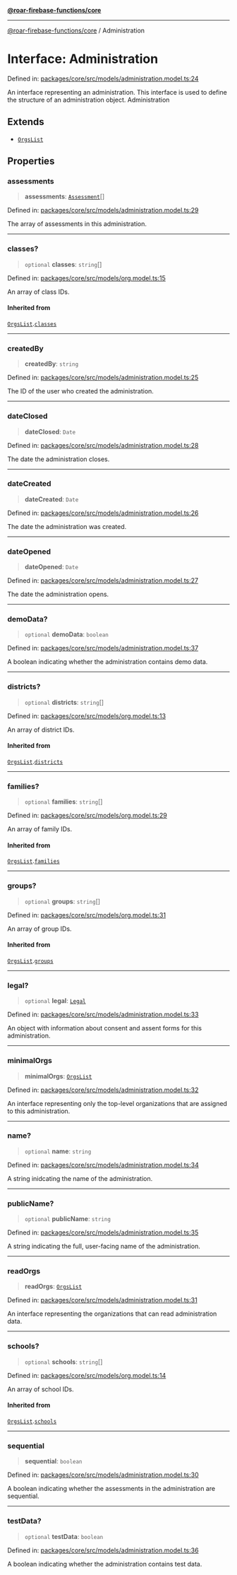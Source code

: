[**@roar-firebase-functions/core**](../README.md)

***

[@roar-firebase-functions/core](../README.md) / Administration

# Interface: Administration

Defined in: [packages/core/src/models/administration.model.ts:24](https://github.com/yeatmanlab/roar-firebase-functions/blob/24ea7b8e0f05ba2fca7d62901c43f15726f15a89/packages/core/src/models/administration.model.ts#L24)

An interface representing an administration.
This interface is used to define the structure of an administration object.
 Administration

## Extends

- [`OrgsList`](OrgsList.md)

## Properties

### assessments

> **assessments**: [`Assessment`](Assessment.md)[]

Defined in: [packages/core/src/models/administration.model.ts:29](https://github.com/yeatmanlab/roar-firebase-functions/blob/24ea7b8e0f05ba2fca7d62901c43f15726f15a89/packages/core/src/models/administration.model.ts#L29)

The array of assessments in this administration.

***

### classes?

> `optional` **classes**: `string`[]

Defined in: [packages/core/src/models/org.model.ts:15](https://github.com/yeatmanlab/roar-firebase-functions/blob/24ea7b8e0f05ba2fca7d62901c43f15726f15a89/packages/core/src/models/org.model.ts#L15)

An array of class IDs.

#### Inherited from

[`OrgsList`](OrgsList.md).[`classes`](OrgsList.md#classes)

***

### createdBy

> **createdBy**: `string`

Defined in: [packages/core/src/models/administration.model.ts:25](https://github.com/yeatmanlab/roar-firebase-functions/blob/24ea7b8e0f05ba2fca7d62901c43f15726f15a89/packages/core/src/models/administration.model.ts#L25)

The ID of the user who created the administration.

***

### dateClosed

> **dateClosed**: `Date`

Defined in: [packages/core/src/models/administration.model.ts:28](https://github.com/yeatmanlab/roar-firebase-functions/blob/24ea7b8e0f05ba2fca7d62901c43f15726f15a89/packages/core/src/models/administration.model.ts#L28)

The date the administration closes.

***

### dateCreated

> **dateCreated**: `Date`

Defined in: [packages/core/src/models/administration.model.ts:26](https://github.com/yeatmanlab/roar-firebase-functions/blob/24ea7b8e0f05ba2fca7d62901c43f15726f15a89/packages/core/src/models/administration.model.ts#L26)

The date the administration was created.

***

### dateOpened

> **dateOpened**: `Date`

Defined in: [packages/core/src/models/administration.model.ts:27](https://github.com/yeatmanlab/roar-firebase-functions/blob/24ea7b8e0f05ba2fca7d62901c43f15726f15a89/packages/core/src/models/administration.model.ts#L27)

The date the administration opens.

***

### demoData?

> `optional` **demoData**: `boolean`

Defined in: [packages/core/src/models/administration.model.ts:37](https://github.com/yeatmanlab/roar-firebase-functions/blob/24ea7b8e0f05ba2fca7d62901c43f15726f15a89/packages/core/src/models/administration.model.ts#L37)

A boolean indicating whether the administration contains demo data.

***

### districts?

> `optional` **districts**: `string`[]

Defined in: [packages/core/src/models/org.model.ts:13](https://github.com/yeatmanlab/roar-firebase-functions/blob/24ea7b8e0f05ba2fca7d62901c43f15726f15a89/packages/core/src/models/org.model.ts#L13)

An array of district IDs.

#### Inherited from

[`OrgsList`](OrgsList.md).[`districts`](OrgsList.md#districts)

***

### families?

> `optional` **families**: `string`[]

Defined in: [packages/core/src/models/org.model.ts:29](https://github.com/yeatmanlab/roar-firebase-functions/blob/24ea7b8e0f05ba2fca7d62901c43f15726f15a89/packages/core/src/models/org.model.ts#L29)

An array of family IDs.

#### Inherited from

[`OrgsList`](OrgsList.md).[`families`](OrgsList.md#families)

***

### groups?

> `optional` **groups**: `string`[]

Defined in: [packages/core/src/models/org.model.ts:31](https://github.com/yeatmanlab/roar-firebase-functions/blob/24ea7b8e0f05ba2fca7d62901c43f15726f15a89/packages/core/src/models/org.model.ts#L31)

An array of group IDs.

#### Inherited from

[`OrgsList`](OrgsList.md).[`groups`](OrgsList.md#groups)

***

### legal?

> `optional` **legal**: [`Legal`](Legal.md)

Defined in: [packages/core/src/models/administration.model.ts:33](https://github.com/yeatmanlab/roar-firebase-functions/blob/24ea7b8e0f05ba2fca7d62901c43f15726f15a89/packages/core/src/models/administration.model.ts#L33)

An object with information about consent and assent forms for this administration.

***

### minimalOrgs

> **minimalOrgs**: [`OrgsList`](OrgsList.md)

Defined in: [packages/core/src/models/administration.model.ts:32](https://github.com/yeatmanlab/roar-firebase-functions/blob/24ea7b8e0f05ba2fca7d62901c43f15726f15a89/packages/core/src/models/administration.model.ts#L32)

An interface representing only the top-level organizations that are assigned to this administration.

***

### name?

> `optional` **name**: `string`

Defined in: [packages/core/src/models/administration.model.ts:34](https://github.com/yeatmanlab/roar-firebase-functions/blob/24ea7b8e0f05ba2fca7d62901c43f15726f15a89/packages/core/src/models/administration.model.ts#L34)

A string inidcating the name of the administration.

***

### publicName?

> `optional` **publicName**: `string`

Defined in: [packages/core/src/models/administration.model.ts:35](https://github.com/yeatmanlab/roar-firebase-functions/blob/24ea7b8e0f05ba2fca7d62901c43f15726f15a89/packages/core/src/models/administration.model.ts#L35)

A string indicating the full, user-facing name of the administration.

***

### readOrgs

> **readOrgs**: [`OrgsList`](OrgsList.md)

Defined in: [packages/core/src/models/administration.model.ts:31](https://github.com/yeatmanlab/roar-firebase-functions/blob/24ea7b8e0f05ba2fca7d62901c43f15726f15a89/packages/core/src/models/administration.model.ts#L31)

An interface representing the organizations that can read administration data.

***

### schools?

> `optional` **schools**: `string`[]

Defined in: [packages/core/src/models/org.model.ts:14](https://github.com/yeatmanlab/roar-firebase-functions/blob/24ea7b8e0f05ba2fca7d62901c43f15726f15a89/packages/core/src/models/org.model.ts#L14)

An array of school IDs.

#### Inherited from

[`OrgsList`](OrgsList.md).[`schools`](OrgsList.md#schools)

***

### sequential

> **sequential**: `boolean`

Defined in: [packages/core/src/models/administration.model.ts:30](https://github.com/yeatmanlab/roar-firebase-functions/blob/24ea7b8e0f05ba2fca7d62901c43f15726f15a89/packages/core/src/models/administration.model.ts#L30)

A boolean indicating whether the assessments in the administration are sequential.

***

### testData?

> `optional` **testData**: `boolean`

Defined in: [packages/core/src/models/administration.model.ts:36](https://github.com/yeatmanlab/roar-firebase-functions/blob/24ea7b8e0f05ba2fca7d62901c43f15726f15a89/packages/core/src/models/administration.model.ts#L36)

A boolean indicating whether the administration contains test data.
